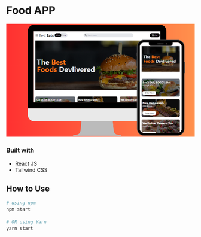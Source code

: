 # Food APP

![Design WEB and Mobile](./src/food-app.png)

### Built with

- React JS
- Tailwind CSS


## How to Use

```bash
# using npm
npm start

# OR using Yarn
yarn start
```

